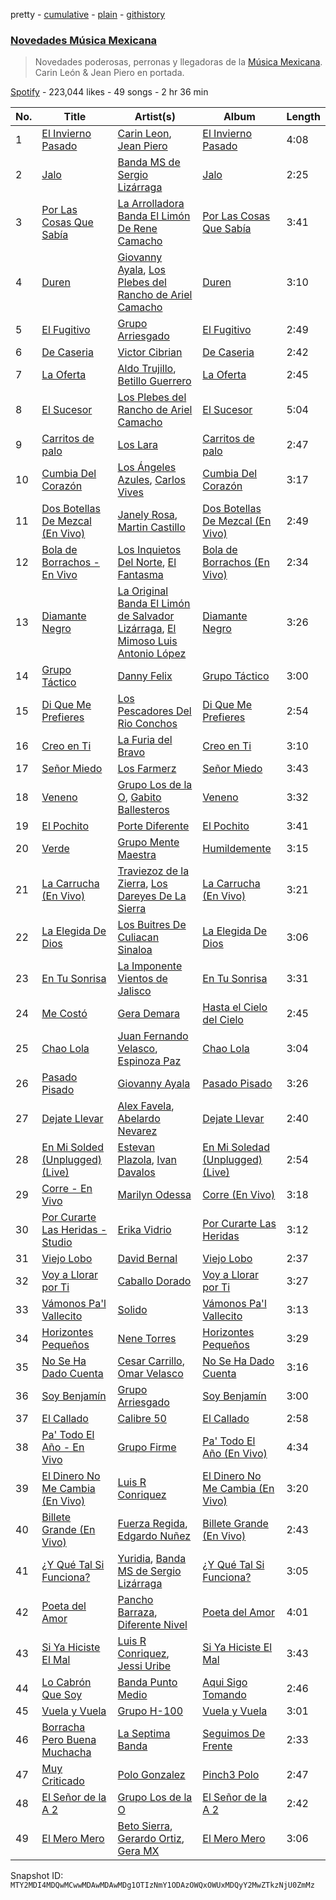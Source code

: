 pretty - [cumulative](/playlists/cumulative/37i9dQZF1DWXvaphaClKD3.md) - [plain](/playlists/plain/37i9dQZF1DWXvaphaClKD3) - [githistory](https://github.githistory.xyz/mackorone/spotify-playlist-archive/blob/main/playlists/plain/37i9dQZF1DWXvaphaClKD3)

### [Novedades Música Mexicana](https://open.spotify.com/playlist/37i9dQZF1DWXvaphaClKD3)

> Novedades poderosas, perronas y llegadoras de la <a href="spotify:genre:0JQ5DAqbMKFDTEtSaS4R92"> Música Mexicana</a>\. Carin León & Jean Piero en portada.

[Spotify](https://open.spotify.com/user/spotify) - 223,044 likes - 49 songs - 2 hr 36 min

| No. | Title | Artist(s) | Album | Length |
|---|---|---|---|---|
| 1 | [El Invierno Pasado](https://open.spotify.com/track/68tZC61FSDP2WgdQAoImQG) | [Carin Leon](https://open.spotify.com/artist/66ihevNkSYNzRAl44dx6jJ), [Jean Piero](https://open.spotify.com/artist/038hutZ2g8qq1UjZZGfTIs) | [El Invierno Pasado](https://open.spotify.com/album/7r0Et078YgtOvouUWg0UgY) | 4:08 |
| 2 | [Jalo](https://open.spotify.com/track/7b6XzXDscAvlxofcXveZIz) | [Banda MS de Sergio Lizárraga](https://open.spotify.com/artist/2C6i0I5RiGzDKN9IAF8reh) | [Jalo](https://open.spotify.com/album/5ItVyjlKmm3vm9bJUBgKPc) | 2:25 |
| 3 | [Por Las Cosas Que Sabía](https://open.spotify.com/track/3CTLDVPxApbPex3rcRzjGu) | [La Arrolladora Banda El Limón De Rene Camacho](https://open.spotify.com/artist/5bSfBBCxY8QAk4Pifveisz) | [Por Las Cosas Que Sabía](https://open.spotify.com/album/5E2ib4iqkinuhwD7z4ic19) | 3:41 |
| 4 | [Duren](https://open.spotify.com/track/11Hyc6dj7gEuTobhK9HDWa) | [Giovanny Ayala](https://open.spotify.com/artist/0OmIOUU8SceGFVrqrEm70j), [Los Plebes del Rancho de Ariel Camacho](https://open.spotify.com/artist/6cnl6Jz97730GUS8zEAK77) | [Duren](https://open.spotify.com/album/3opbMuXUbqktLyqgZ0W7Cx) | 3:10 |
| 5 | [El Fugitivo](https://open.spotify.com/track/3HevcnYdnqtS0MvtyWkOg5) | [Grupo Arriesgado](https://open.spotify.com/artist/5NUPPRjsbXHNyVDrUESYeh) | [El Fugitivo](https://open.spotify.com/album/0BJXARzPuTj3mNYGRBs28t) | 2:49 |
| 6 | [De Caseria](https://open.spotify.com/track/6NbvLV2Nan9T8RwrgT7eOp) | [Victor Cibrian](https://open.spotify.com/artist/1iXdpCz3AeLEAvzqeNodt8) | [De Caseria](https://open.spotify.com/album/0m4ANgruWlpZ3HcyhXSkaw) | 2:42 |
| 7 | [La Oferta](https://open.spotify.com/track/0mRiJmaycYKj6hO8lSTWqo) | [Aldo Trujillo](https://open.spotify.com/artist/0l6WgSoqo4UqeuXFKnTQRu), [Betillo Guerrero](https://open.spotify.com/artist/0OtTjzw8SQkRaGzpTNvu1y) | [La Oferta](https://open.spotify.com/album/28KxcUkrJupIVpYPn4RWgj) | 2:45 |
| 8 | [El Sucesor](https://open.spotify.com/track/4xmbgTGk4ozpTGkY5IezIV) | [Los Plebes del Rancho de Ariel Camacho](https://open.spotify.com/artist/6cnl6Jz97730GUS8zEAK77) | [El Sucesor](https://open.spotify.com/album/4ShDgSamOCAa27w3cEEDuR) | 5:04 |
| 9 | [Carritos de palo](https://open.spotify.com/track/3oM3BRjkt5Mdqrg4p2SBgo) | [Los Lara](https://open.spotify.com/artist/0GUkPki3DpCkvKDxIKpaI4) | [Carritos de palo](https://open.spotify.com/album/2w7jyhClchHj6hE6Wgve4E) | 2:47 |
| 10 | [Cumbia Del Corazón](https://open.spotify.com/track/4dURe03os9BAxIO0RThU28) | [Los Ángeles Azules](https://open.spotify.com/artist/0ZCO8oVkMj897cKgFH7fRW), [Carlos Vives](https://open.spotify.com/artist/4vhNDa5ycK0ST968ek7kRr) | [Cumbia Del Corazón](https://open.spotify.com/album/3mfwypID037UHlutwTYINo) | 3:17 |
| 11 | [Dos Botellas De Mezcal \(En Vivo\)](https://open.spotify.com/track/4nkBN7Lxsl999osbWAEwse) | [Janely Rosa](https://open.spotify.com/artist/2dRuTJ4s1SlwmiPpi5uhQF), [Martin Castillo](https://open.spotify.com/artist/7cTBwZEDfYdYu1ti31AgPw) | [Dos Botellas De Mezcal \(En Vivo\)](https://open.spotify.com/album/1FSSdcoCuM8GMr8C6fW3TP) | 2:49 |
| 12 | [Bola de Borrachos \- En Vivo](https://open.spotify.com/track/0xvdr7Wv85zXa9PWWrdI3K) | [Los Inquietos Del Norte](https://open.spotify.com/artist/0pgvlX0BkfmeirXTDiNmya), [El Fantasma](https://open.spotify.com/artist/0my6Pg4I28dVcZLSpAkqhv) | [Bola de Borrachos \(En Vivo\)](https://open.spotify.com/album/1bH1dyVQ0lLhf1jSweGPDf) | 2:34 |
| 13 | [Diamante Negro](https://open.spotify.com/track/2Oiw6YkJgH8bEVR19YDdwL) | [La Original Banda El Limón de Salvador Lizárraga](https://open.spotify.com/artist/2ghByd8ucnRTWceSAnAZ0G), [El Mimoso Luis Antonio López](https://open.spotify.com/artist/7AUgYiThuW80zSOwY7Ub2g) | [Diamante Negro](https://open.spotify.com/album/5kxWakS53bUY1Ee3ZVMNo0) | 3:26 |
| 14 | [Grupo Táctico](https://open.spotify.com/track/1BZSu3nKKyjnSJHaaUgeFb) | [Danny Felix](https://open.spotify.com/artist/51pVYU9oIKHUb72Y0v8iVV) | [Grupo Táctico](https://open.spotify.com/album/6lbNqeDhky0kDKym5eFaQ0) | 3:00 |
| 15 | [Di Que Me Prefieres](https://open.spotify.com/track/5rqrMWLilH8WrB69fETFHy) | [Los Pescadores Del Rio Conchos](https://open.spotify.com/artist/3h88VTqRj3GbUd2W41ZY5U) | [Di Que Me Prefieres](https://open.spotify.com/album/20ACoVodnvqJzDh0rZ4aY5) | 2:54 |
| 16 | [Creo en Ti](https://open.spotify.com/track/5sSBZD40FO2YkugyRnyeLc) | [La Furia del Bravo](https://open.spotify.com/artist/0CwDMNmupPq7JSl4uxPWV3) | [Creo en Ti](https://open.spotify.com/album/5cFeH3oKYQMxzSgpdhki0Y) | 3:10 |
| 17 | [Señor Miedo](https://open.spotify.com/track/3G5meYRoaJZ75cD1JUxUU6) | [Los Farmerz](https://open.spotify.com/artist/5aZppZ1lCv3Y09RuunlN1a) | [Señor Miedo](https://open.spotify.com/album/6erc20YBqIjgK1JaOaLnPb) | 3:43 |
| 18 | [Veneno](https://open.spotify.com/track/5FXZIVXmO4FlKZqtWh8VfP) | [Grupo Los de la O](https://open.spotify.com/artist/1glBi4zyzqaSQoy8ReU0rz), [Gabito Ballesteros](https://open.spotify.com/artist/6Sbl0NT50roqWvy746MfVf) | [Veneno](https://open.spotify.com/album/4w75V4Y9l8IUKSoNZFhDG1) | 3:32 |
| 19 | [El Pochito](https://open.spotify.com/track/6HI6iABWQLnYiqdYFFe1F2) | [Porte Diferente](https://open.spotify.com/artist/1OZhgL2E9qx49PhVzWRcuf) | [El Pochito](https://open.spotify.com/album/7ziQeB1l4NSn0dWw08yunZ) | 3:41 |
| 20 | [Verde](https://open.spotify.com/track/4UcySqTyw4oypgNzry8qGr) | [Grupo Mente Maestra](https://open.spotify.com/artist/7fReOInDdj4876IaRNzHC2) | [Humildemente](https://open.spotify.com/album/1ITmhCffdnsl8mux4gdTsC) | 3:15 |
| 21 | [La Carrucha \(En Vivo\)](https://open.spotify.com/track/7n9KJBLvSgJONM6Ow59fU2) | [Traviezoz de la Zierra](https://open.spotify.com/artist/1tX4Yf64m81Ju9THQiXAzn), [Los Dareyes De La Sierra](https://open.spotify.com/artist/1ZMJSCQw8DIefcLb1FIpY0) | [La Carrucha \(En Vivo\)](https://open.spotify.com/album/2vI8Aflm0jIOqszgQuGaTG) | 3:21 |
| 22 | [La Elegida De Dios](https://open.spotify.com/track/5G02FAbsQ0ct9DCHM67u8g) | [Los Buitres De Culiacan Sinaloa](https://open.spotify.com/artist/535ap2f16rTOKTMPTkvbGB) | [La Elegida De Dios](https://open.spotify.com/album/6YCcyynCPNniSy4OksTqAi) | 3:06 |
| 23 | [En Tu Sonrisa](https://open.spotify.com/track/0hEZABaV86AwrS9cENhCNq) | [La Imponente Vientos de Jalisco](https://open.spotify.com/artist/4Tx6Ti44QhL2JRmHSu1mU7) | [En Tu Sonrisa](https://open.spotify.com/album/2agah0aR38AaaonXL4bsq6) | 3:31 |
| 24 | [Me Costó](https://open.spotify.com/track/32ocBsw59B8wfnUXqTdmii) | [Gera Demara](https://open.spotify.com/artist/4XYbaR6YgnY4Nb6kz250cu) | [Hasta el Cielo del Cielo](https://open.spotify.com/album/5kOq81GDrb75Kytsm8fVKV) | 2:45 |
| 25 | [Chao Lola](https://open.spotify.com/track/2XCdb2Xi7bERtVKpjDA5VH) | [Juan Fernando Velasco](https://open.spotify.com/artist/3vA0UcLmHZEoVavifm65mc), [Espinoza Paz](https://open.spotify.com/artist/01rgao9OzfBm2BOHWJpi1Y) | [Chao Lola](https://open.spotify.com/album/17LTcSvWuIc2nJIX8SmXyM) | 3:04 |
| 26 | [Pasado Pisado](https://open.spotify.com/track/4se93i19bLXGvZrFyJPF91) | [Giovanny Ayala](https://open.spotify.com/artist/1UVPfNPbTcrDocjT0O5jcv) | [Pasado Pisado](https://open.spotify.com/album/5sc1umOiGXOncvv3oSj3p8) | 3:26 |
| 27 | [Dejate Llevar](https://open.spotify.com/track/2wYXO8oP8xJlDexYHSZaiR) | [Alex Favela](https://open.spotify.com/artist/5TcnuUD5MHBfd1cO4kweWD), [Abelardo Nevarez](https://open.spotify.com/artist/0gQZwaWhArhHMTrrT8ujSr) | [Dejate Llevar](https://open.spotify.com/album/6N5CbKacIelION4UEKfZAe) | 2:40 |
| 28 | [En Mi Solded \(Unplugged\) \(Live\)](https://open.spotify.com/track/6VOKdej576xZWyM6qWd8o6) | [Estevan Plazola](https://open.spotify.com/artist/4Rh80sXmcG4xDP1r6dTNiQ), [Ivan Davalos](https://open.spotify.com/artist/01bQubIDiWPdv4WSRVpPck) | [En Mi Soledad \(Unplugged\) \(Live\)](https://open.spotify.com/album/0CHhGRNn4nM4qHmyngYIeQ) | 2:54 |
| 29 | [Corre \- En Vivo](https://open.spotify.com/track/7JU8L4ufF2L2ZFaSeVNej6) | [Marilyn Odessa](https://open.spotify.com/artist/26YaHstf1U8Wat4ZE3Nv5w) | [Corre \(En Vivo\)](https://open.spotify.com/album/6wwyuM24CjBto1eYWBbyg0) | 3:18 |
| 30 | [Por Curarte Las Heridas \- Studio](https://open.spotify.com/track/1APltI4KKn1wIQvS58mLAN) | [Erika Vidrio](https://open.spotify.com/artist/4psSCgqhwgjY16plPhSw9P) | [Por Curarte Las Heridas](https://open.spotify.com/album/26dh4GCsZCTUD0ilc6vTAU) | 3:12 |
| 31 | [Viejo Lobo](https://open.spotify.com/track/2zwTEu3dKLWNWszG4YjbAq) | [David Bernal](https://open.spotify.com/artist/01PvcAK6gaCKljM22XKxTS) | [Viejo Lobo](https://open.spotify.com/album/1WMFK1Iihq6cGV0ZSucyBD) | 2:37 |
| 32 | [Voy a Llorar por Ti](https://open.spotify.com/track/2n6kp2QxCIihe8zmZBZG05) | [Caballo Dorado](https://open.spotify.com/artist/38yOUctO9eek9ti5NWMQXm) | [Voy a Llorar por Ti](https://open.spotify.com/album/6nxwkm73oHBg7hiv2VuimC) | 3:27 |
| 33 | [Vámonos Pa'l Vallecito](https://open.spotify.com/track/3yMX4EzDT8e4UybwKTX2MJ) | [Solido](https://open.spotify.com/artist/2f6HJFmIQEIUdJGUAZcTIj) | [Vámonos Pa'l Vallecito](https://open.spotify.com/album/5qz4HlKMWk4asLy8u2I276) | 3:13 |
| 34 | [Horizontes Pequeños](https://open.spotify.com/track/4VeNjx0NT1DtjCA62sc9pf) | [Nene Torres](https://open.spotify.com/artist/4ipEOW2p34njpZW5NwDlEN) | [Horizontes Pequeños](https://open.spotify.com/album/4a5n5i47EmErFEqMTer9N7) | 3:29 |
| 35 | [No Se Ha Dado Cuenta](https://open.spotify.com/track/2t6EU9It3kahapayn9R4mP) | [Cesar Carrillo](https://open.spotify.com/artist/21cnuXsJdxg8NVBPqydUre), [Omar Velasco](https://open.spotify.com/artist/4ECADECQoC4COQZdKNqQ98) | [No Se Ha Dado Cuenta](https://open.spotify.com/album/2N9wAzcjbd1EDLHzsKU9ok) | 3:16 |
| 36 | [Soy Benjamín](https://open.spotify.com/track/3Eww1aMYpf5WvMrJ0crEQO) | [Grupo Arriesgado](https://open.spotify.com/artist/5NUPPRjsbXHNyVDrUESYeh) | [Soy Benjamín](https://open.spotify.com/album/6H04g945EUqDXyNUOeRqHd) | 3:00 |
| 37 | [El Callado](https://open.spotify.com/track/51tc4qhcssnwHV683Pq8H3) | [Calibre 50](https://open.spotify.com/artist/4jogXSSvlyMkODGSZ2wc2P) | [El Callado](https://open.spotify.com/album/4hVjflE1kDLzwLNOtDsNq9) | 2:58 |
| 38 | [Pa' Todo El Año \- En Vivo](https://open.spotify.com/track/41MpX9Fn5HT57O0VSdV1Ia) | [Grupo Firme](https://open.spotify.com/artist/1dKdetem2xEmjgvyymzytS) | [Pa' Todo El Año \(En Vivo\)](https://open.spotify.com/album/5JoWZNE9num63U8PdD65cH) | 4:34 |
| 39 | [El Dinero No Me Cambia \(En Vivo\)](https://open.spotify.com/track/3rk3TMLwzDbKdBdUFI5LM4) | [Luis R Conriquez](https://open.spotify.com/artist/0pePYDrJGk8gqMRbXrLJC8) | [El Dinero No Me Cambia \(En Vivo\)](https://open.spotify.com/album/2oTL4oaqzYG09KPBctsQRf) | 3:20 |
| 40 | [Billete Grande \(En Vivo\)](https://open.spotify.com/track/3XfUFGzbr0LmwFVoLXd9cO) | [Fuerza Regida](https://open.spotify.com/artist/0ys2OFYzWYB5hRDLCsBqxt), [Edgardo Nuñez](https://open.spotify.com/artist/0mA4dkNGiN4fqTBi2SLlAv) | [Billete Grande \(En Vivo\)](https://open.spotify.com/album/3qYGLHQB2krhFp27Hm62Ip) | 2:43 |
| 41 | [¿Y Qué Tal Si Funciona?](https://open.spotify.com/track/6yKoIv4jJSb7trcphSZofT) | [Yuridia](https://open.spotify.com/artist/5B8ApeENp4bE4EE3LI8jK2), [Banda MS de Sergio Lizárraga](https://open.spotify.com/artist/2C6i0I5RiGzDKN9IAF8reh) | [¿Y Qué Tal Si Funciona?](https://open.spotify.com/album/1XLUXguw1oUNDVAvzMl4rq) | 3:05 |
| 42 | [Poeta del Amor](https://open.spotify.com/track/3us0Mk89vSIIWzuowa9ieK) | [Pancho Barraza](https://open.spotify.com/artist/5dmU7FrmtbQaSzIvGsE4Jp), [Diferente Nivel](https://open.spotify.com/artist/5dHdCFMXwl9JofjKjS1MW0) | [Poeta del Amor](https://open.spotify.com/album/1igXDXmd3Z4qH4amNvkSyN) | 4:01 |
| 43 | [Si Ya Hiciste El Mal](https://open.spotify.com/track/41c6daFVY5iMa9ObuHbTmy) | [Luis R Conriquez](https://open.spotify.com/artist/0pePYDrJGk8gqMRbXrLJC8), [Jessi Uribe](https://open.spotify.com/artist/3SN7I8KV2qBwTCZ4aNDcbS) | [Si Ya Hiciste El Mal](https://open.spotify.com/album/5P4lgpsHxFqhnjA3GsELd5) | 3:43 |
| 44 | [Lo Cabrón Que Soy](https://open.spotify.com/track/0a2zDm8OlT4pWCChp9IgDM) | [Banda Punto Medio](https://open.spotify.com/artist/1e52HdTL1PMcFUdmbs5uvP) | [Aqui Sigo Tomando](https://open.spotify.com/album/3olWhGEaW7siupor6bnzDA) | 2:46 |
| 45 | [Vuela y Vuela](https://open.spotify.com/track/7qQZ6wGQO2lb4jRyuysx6s) | [Grupo H\-100](https://open.spotify.com/artist/6w971ABEzbDRQVUfcbYrl9) | [Vuela y Vuela](https://open.spotify.com/album/35EBcHRE2GuFcYfCkwyX7l) | 3:01 |
| 46 | [Borracha Pero Buena Muchacha](https://open.spotify.com/track/1MhVzaqkmBGCEcImplxxIr) | [La Septima Banda](https://open.spotify.com/artist/610tJqABwgZWaRvtJoJQF0) | [Seguimos De Frente](https://open.spotify.com/album/298s7O5GLcAOfxhfhljn0q) | 2:33 |
| 47 | [Muy Criticado](https://open.spotify.com/track/0fVPo3kDYTcH4LNVgjK5K9) | [Polo Gonzalez](https://open.spotify.com/artist/0OpXeanba0vYnyoft00BP6) | [Pinch3 Polo](https://open.spotify.com/album/1wiIT4mP1CKDmcP0AWCeOR) | 2:47 |
| 48 | [El Señor de la A 2](https://open.spotify.com/track/351cyxunKr8RmTzhhs9sRL) | [Grupo Los de la O](https://open.spotify.com/artist/1glBi4zyzqaSQoy8ReU0rz) | [El Señor de la A 2](https://open.spotify.com/album/7IQDzjG6TBjQzSX6jE4tUa) | 2:42 |
| 49 | [El Mero Mero](https://open.spotify.com/track/1kOzNZLM7Hmdfl7mm3IEpd) | [Beto Sierra](https://open.spotify.com/artist/6kPf6aO5cAHU2RJUDN1UUy), [Gerardo Ortiz](https://open.spotify.com/artist/4J13m9IZh03PEhoxAxRhXO), [Gera MX](https://open.spotify.com/artist/2hejA1Dkf8v8R0koF44FvW) | [El Mero Mero](https://open.spotify.com/album/0ZYDVpUhNqMIXdqAv1lrEw) | 3:06 |

Snapshot ID: `MTY2MDI4MDQwMCwwMDAwMDAwMDg1OTIzNmY1ODAzOWQxOWUxMDQyY2MwZTkzNjU0ZmMz`
